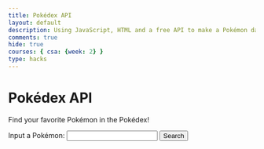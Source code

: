```yaml
---
title: Pokédex API
layout: default
description: Using JavaScript, HTML and a free API to make a Pokémon database.
comments: true
hide: true
courses: { csa: {week: 2} }
type: hacks
---
```


# Pokédex API

Find your favorite Pokémon in the Pokédex!

Input a Pokémon: <input id="search_box" type="text" width="100"> <button id="search_button" onclick="fetchData()">Search</button>

<div id="loading" style="display:none;"></div>
<div id="big_container" style="display:none;">
    <div id="base_data" class="info_container">
        <div id="images" class="info_container">
            <div id="image_n" class="poke_image">
                <!--NORMAL IMAGE HERE-->
            </div>
            <div id="image_s" class="poke_image">
                <!--SHINY IMAGE HERE-->
            </div>
        </div>
        <div id="basic_info" style="width:340px;border: 2px solid white; margin: 5px; line-height: 0.8; text-align: center;">
            <h3 id="poke_name_header"><!--POKEMON NAME HERE--></h3>
            <h4 id="species_box"></h4>
            <div id="typing_box" style="display: flex; justify-content:center;"></div>
            <div id="evolution_box"></div>
            <div id="pokedex_entry_box" style="margin: 5px;">
                <!--POKEDEX ENTRY HERE-->
            </div>
            <button id="new_entry_button" onclick="generateEntry()" style="margin-bottom: 5px;">Generate New Entry</button>
        </div>
    </div>
    <div id="stats_data" class="info_container" width="600" style="display:block;">
        <h4 id="stats_header" style="text-align: center;">BASE STATS</h4>
        <div id="base_stats_bars" style="display: block; margin: 5px;">
            <div id="hp" class="stat_box"></div>
            <div id="attack" class="stat_box"></div>
            <div id="defense" class="stat_box"></div>
            <div id="special-attack" class="stat_box"></div>
            <div id="special-defense" class="stat_box"></div>
            <div id="speed" class="stat_box"></div>
        </div>
    </div>
</div>

<style>
    #big_container {
        width: 600px;
        border: 2px solid white;
    }

    .info_container {
        display: flex;
        justify-content: space-around;
        border: 2px solid white;
        margin: 5px;
    }

    .poke_image {
        margin: 5px;
        width: 100px;
        text-align: center;
    }

    .type {
        border: 1px solid #333;
        padding: 2px;
        margin: 2px;
        border-radius: 5px;
        color: #fff;
        font-size: 14px;
        text-align: center;
        text-shadow: 2px 2px 4px rgba(0, 0, 0, 0.5);
    }

    .stat_box {
        text-align: center;
        text-shadow: 2px 2px 4px rgba(0, 0, 0, 1);
        border: 1px solid black;
        white-space: nowrap;
    }
</style>

<script>
    // disable flowers
    flowerDisable = true;

    // pokemon name input
    const pokeSearch = document.getElementById("search_box");

    // colors for typings
    const typeColors = {
        "normal": "#A8A77A",
        "fire": "#EE8130",
        "water": "#6390F0",
        "electric": "#F7D02C",
        "grass": "#7AC74C",
        "ice": "#96D9D6",
        "fighting": "#C22E28",
        "poison": "#A33EA1",
        "ground": "#E2BF65",
        "flying": "#A98FF3",
        "psychic": "#F95587",
        "bug": "#A6B91A",
        "rock": "#B6A136",
        "ghost": "#735797",
        "steel": "#B7B7CE",
        "dragon": "#6F35FC",
        "dark": "#705746",
        "fairy": "#D685AD"
    };

    const statConversion = {
        "hp": "HP",
        "attack":"Att",
        "defense":"Def",
        "special-attack":"SpA",
        "special-defense":"SpD",
        "speed":"Spe"
    };

    // establishing global variables
    const loadingBox = document.getElementById("loading");
    var movesArray = [];
    var defaultData = [];
    var speciesData = [];
    var evolutionData = [];

    // function to fetch data based on user input
    function fetchData() {
        // don't show big container yet
        document.getElementById("big_container").style.display = "none";
        loadingBox.style.display = "block";
        loadingBox.innerHTML = "Loading...";

        // prepare fetch options
        var url = "https://pokeapi.co/api/v2/pokemon/" + pokeSearch.value.toLowerCase();
        var options = {
            method: 'GET',
            mode: 'cors',
            cache: 'default',
            credentials: 'omit',
            headers: {
                'Content-Type': 'application/json'
            },
        };

        // fetch the API
        fetch(url, options)
            .then(response => {
                // check for response errors
                if (response.status !== 200) {
                    var errorMsg = 'Database response error: ' + response.status;
                    console.log(errorMsg);
                }
                // valid response will have JSON data
                response.json().then(data => {
                    console.log(data);
                    defaultData = data;
                    fetch(defaultData["species"]["url"], options).then(response => {
                        response.json().then(data => {
                            console.log(data);
                            speciesData = data;
                            fetch(speciesData["evolution_chain"]["url"], options).then(response => {
                                response.json().then(data => {
                                    console.log(data);
                                    evolutionData = data;

                                    // image boxes
                                    var pokeImgN = document.createElement("img"); // normal image
                                    var pokeImgS = document.createElement("img"); // shiny image
                                    pokeImgN.src = defaultData["sprites"]["front_default"]; // normal image source
                                    pokeImgS.src = defaultData["sprites"]["front_shiny"]; // shiny image source
                                    document.getElementById("image_n").innerHTML = "<figcaption>Normal Sprite</figcaption>";
                                    document.getElementById("image_s").innerHTML = "<figcaption>Shiny Sprite</figcaption>";
                                    document.getElementById("image_n").appendChild(pokeImgN);
                                    document.getElementById("image_s").appendChild(pokeImgS);

                                    // basic data box
                                    var pokeName = defaultData["name"]; // lowercase name of pokemon
                                    var pokeId = defaultData["id"]; // pokedex id number
                                    for (entry of speciesData["genera"]) {
                                        if (entry["language"]["name"] == "en") {
                                            var pokeSpecies = entry["genus"];
                                            break;
                                        }
                                    }
                                    var pokeTypes = []; // types data
                                    for (type of defaultData["types"]) {
                                        pokeTypes.push(type["type"]["name"]);
                                    }
                                    document.getElementById("typing_box").innerHTML = "";
                                    for (type of pokeTypes) {
                                        var typeIcon = document.createElement("div");
                                        typeIcon.setAttribute("class", "type");
                                        typeIcon.style.backgroundColor = typeColors[type];
                                        typeIcon.innerHTML = type.charAt(0).toUpperCase() + type.slice(1);
                                        document.getElementById("typing_box").appendChild(typeIcon);
                                    }
                                    document.getElementById("poke_name_header").innerHTML = pokeName.toUpperCase() + " (#" + pokeId.toString() + ")";
                                    document.getElementById("species_box").innerHTML = pokeSpecies;
                                    if (speciesData["evolves_from_species"]) {
                                        var evolvesFrom = "The evolved form of " + speciesData["evolves_from_species"]["name"].charAt(0).toUpperCase() + speciesData["evolves_from_species"]["name"].slice(1) + ".";
                                    } else {
                                        var evolvesFrom = "Unevolved Pokémon.";
                                    }
                                    document.getElementById("evolution_box").innerHTML = evolvesFrom;
                                    generateEntry();

                                    // stats box
                                    for (stat of defaultData["stats"]) {
                                        var statContainer = document.getElementById(stat["stat"]["name"]);
                                        statContainer.style.width = String(stat["base_stat"] * 2) + "px";
                                        statContainer.style.backgroundColor = valueToColor(stat["base_stat"]);
                                        statContainer.innerHTML = statConversion[stat["stat"]["name"]] + ": " + String(stat["base_stat"]);
                                    }
                                    loadingBox.style.display = "none";
                                    loadingBox.innerHTML = "";
                                    document.getElementById("big_container").style.display = "block";
                                })
                            })
                        })
                    })
                })
            })
            .catch(err => {
                console.error(err);
                loadingBox.innerHTML = "Your Pokémon couldn't be found! Make sure you've spelled its name right.";
            });
    }

    function generateEntry() {
        var selecting = true;
        while (selecting) {
            var chosenEntry = speciesData["flavor_text_entries"][Math.floor(Math.random() * speciesData["flavor_text_entries"].length)];
            if (chosenEntry["language"]["name"] == "en") {
                selecting = false;
            }
        }
        var entryText = chosenEntry["flavor_text"].replace(/\n/g, ' ');
        console.log(entryText);
        document.getElementById("pokedex_entry_box").innerHTML = entryText;
    }
    // fetchData();

    function valueToColor(value) {
        // Map the value to a hue between 0 (green) and 120 (red) degrees
        const hue = (value / 140) * 120;
        
        // Convert HSV to RGB
        const saturation = 100; // You can adjust this value as needed
        const lightness = 50;  // You can adjust this value as needed

        const c = (1 - Math.abs((2 * lightness) - 100) / 100) * saturation / 100;
        const x = c * (1 - Math.abs((hue / 60) % 2 - 1));
        const m = lightness / 100 - c / 2;

        let r, g, b;
        if (0 <= hue && hue < 60) {
            r = c;
            g = x;
            b = 0;
        } else if (60 <= hue && hue < 120) {
            r = x;
            g = c;
            b = 0;
        } else {
            r = 0;
            g = x;
            b = c;
        }

        r = Math.round((r + m) * 255);
        g = Math.round((g + m) * 255);
        b = Math.round((b + m) * 255);

        return `rgb(${r}, ${g}, ${b})`;
    }
</script>